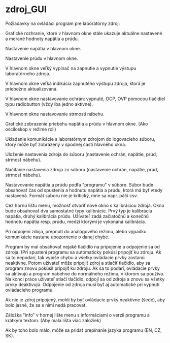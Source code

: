 # zdroj_GUI

Požiadavky na ovládací program pre laboratórny zdroj:

Grafické rozhranie, ktoré v hlavnom okne stále ukazuje aktuálne nastavené a merané hodnoty napätia a prúdu.

Nastavenie napätia v hlavnom okne.

Nastavenie prúdu v hlavnom okne.

V hlavnom okne veľký vypínač na zapnutie a vypnutie výstupu laboratórneho zdroja.

V hlavnom okne veľká indikácia zapnutého výstupu zdroja, ktorá je priebežne aktualizovaná.

V hlavnom okne nastavovanie ochrán: vypnuté, OCP, OVP pomocou tlačidiel typu radiobutton (vždy iba jedno aktívne).

V hlavnom okne nastavovanie strmosti nábehu.

Grafické zobrazenie priebehu napätia a prúdu v hlavnom okne. (Ako osciloskop v režime roll)

Ukladanie komunikácie s laboratórnym zdrojom do logovacieho súboru, ktorý môže byť zobrazený v spodnej časti hlavného okna.

Uloženie nastavenia zdroja do súboru (nastavenie ochrán, napätie, prúd, strmosť nábehu).

Načítanie nastavenia zdroja zo súboru (nastavenie ochrán, napätie, prúd, strmosť nábehu).

Nastavovanie napätia a prúdu podľa "programu" v súbore. Súbor bude obsahovať čas od spustenia a hodnutu napätia a prúdu,
ktorá má byť vtedy nastavená. Formát súboru nie je kritický, mne sa napr. páči csv.

Cez hornú lištu menu, možnosť otvoriť nové okno s kalibráciou zdroja. Okno bude obsahovať dva samostatné typy kalibrácie.
Prvý typ je kalibrácia napätia, druhý kalibrácia prúdu. Užívateľ zadá začiatočnú a konečnú hodnotu napätia resp. prúdu,
medzi ktorými je vykonaná kalibrácia.

Pri odpojení zdoja, prepnutí do analógového režimu, alebo výpadku komunikácie nastane upozornenie o danej chybe.

Program by mal obsahovať nejaké tlačidlo na pripojenie a odpojenie sa od zdroja. (Pri spustení programu sa automaticky pokúsi
pripojiť ku zdroju. Ak sa to nepodarí, tak vypíše chybu a všetky ovládacie prvky zostanú neaktívne. Potom užívateľ môže
pripojiť zdroj a stlačiť tlačidlo, aby sa program znovu pokúsil pripojiť ku zdroju. Ak sa to podarí, ovládacie prvky
sa aktivujú a program nabehne do normálneho režimu, v ktorom sa používa. Na konci práce užívateľ stlačí tlačidlo,
odpojí sa od zdroja a znovu sa všetky prvky deaktivujú. Odpojenie od zdroja musí byť aj automatické pri vypnutí
ovládacieho programu.

Ak nie je zdroj pripojený, mohli by byť ovládacie prvky neaktívne (šedé), aby bolo jasné, že sa s nimi nedá pracovať.

Záložka "info" v hornej lište menu s informáciami o verzii programu a krátkym textom. (Aby mala lišta viac záložiek)

Ak by toho bolo málo, môže sa pridať prepínanie jazyka programu (EN, CZ, SK).